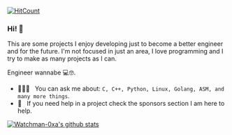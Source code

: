 [![HitCount](https://komarev.com/ghpvc/?username=JetBerri&label=Profile%20views&color=60dae2&style=flat)](https://github.com/Watchman-0xa)
### Hi! 👋 

This are some projects I enjoy developing just to become a better engineer and for the future. I'm not focused in just an area, I love programming and I try to make as many projects as I can.

Engineer wannabe 💻🤓.

- 👨🏽‍💻 &nbsp; You can ask me about: `C, C++, Python, Linux, Golang, ASM, and many more things`.
- 🤝 &nbsp; If you need help in a project check the sponsors section I am here to help. 

[![Watchman-0xa's github stats](https://github-readme-stats.vercel.app/api?username=JetBerri&count_private=true&show_icons=true&bg_color=22272E&text_color=FFFFFF&title_color=e520ff&hide_border=true)](https://github.com/Watchman-0xa)
</br>
